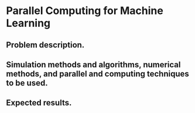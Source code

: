 # Parallel Computing for Machine Learning

## Problem description.
## Simulation methods and algorithms, numerical methods, and parallel and computing techniques to be used.
## Expected results.
